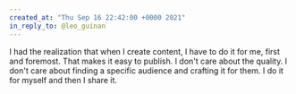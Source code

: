 ```yaml
---
created_at: "Thu Sep 16 22:42:00 +0000 2021"
in_reply_to: @leo_guinan
---
```


I had the realization that when I create content, I have to do it for me, first and foremost. That makes it easy to publish. I don't care about the quality. I don't care about finding a specific audience and crafting it for them. I do it for myself and then I share it.